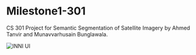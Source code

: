 # Milestone1-301
CS 301 Project for Semantic Segmentation of Satellite Imagery by Ahmed Tanvir and Munavvarhusain Bunglawala.

![INNI UI](https://user-images.githubusercontent.com/113075133/198890316-b767ca08-f949-4419-be05-5cd9051fde30.png)
